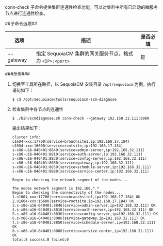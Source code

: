 conn-check 子命令提供集群连通性检查功能，可以对集群中所有已启动的微服务节点进行连通性检查。

##子命令选项##

| 选项             | 描述                         | 是否必填 |
|------------------|----------------------------|------|
| --gateway        | 指定 SequoiaCM 集群的网关服务节点，格式为 `<IP>:<port>`  | 是    |

###示例###


1. 切换至工具所在路径，以 SequoiaCM 安装目录 `/opt/sequoiacm` 为例，执行语句如下：

    ```lang-bash
    $ cd /opt/sequoiacm/tools/sequoiacm-scm-diagnose
    ```

2. 检查集群中各节点的连通性

    ```lang-bash
    $ ./bin/scmdiagnose.sh conn-check --gateway 192.168.32.111:8080
    ```

   输出结果如下：

    ```lang-text
    cluster info:
    u1604-xxx:17700(service=branchsite1,ip:192.168.17.184)
    u1604-xxx:16600(service=rootsite,ip:192.168.17.184)
    s-x86-u16-040401:8840(service=admin-server,ip:192.168.32.111)
    s-x86-u16-040401:8810(service=auth-server,ip:192.168.32.111)
    s-x86-u16-040401:8830(service=config-server,ip:192.168.32.111)
    s-x86-u16-040401:8080(service=gateway,ip:192.168.32.111)
    s-x86-u16-040401:8850(service=schedule-server,ip:192.168.32.111)
    s-x86-u16-040401:8888(service=service-center,ip:192.168.32.111)
    
    Begin to checking the network segment of the nodes...
    
    The nodes network segment is 192.168.*.*
    Begin to checking the connectivity of the nodes... 
    1.u1604-xxx:17700(service=branchsite1,ip=192.168.17.184) OK
    2.u1604-xxx:16600(service=rootsite,ip=192.168.17.184) OK
    3.s-x86-u16-040401:8840(service=admin-server,ip=192.168.32.111) OK
    4.s-x86-u16-040401:8810(service=auth-server,ip=192.168.32.111) OK
    5.s-x86-u16-040401:8830(service=config-server,ip=192.168.32.111) OK
    6.s-x86-u16-040401:8080(service=gateway,ip=192.168.32.111) OK
    7.s-x86-u16-040401:8850(service=schedule-server,ip=192.168.32.111) OK
    8.s-x86-u16-040401:8888(service=service-center,ip=192.168.32.111) OK
    total:8 success:8 failed:0
    ```